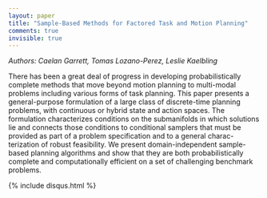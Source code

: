 ```yaml
---
layout: paper
title: "Sample-Based Methods for Factored Task and Motion Planning"
comments: true
invisible: true
---
```


<p class="text-left"><i>Authors: Caelan Garrett, Tomas Lozano-Perez, Leslie Kaelbling</i></p>

There has been a great deal of progress in developing probabilistically complete methods that move beyond motion planning to multi-modal problems including various forms of task planning. This paper presents a general-purpose formulation of a large class of discrete-time planning problems, with continuous or hybrid state and action spaces. The formulation characterizes conditions on the submanifolds in which solutions lie and connects those conditions to conditional samplers that must be provided as part of a problem specification and to a general charac- terization of robust feasibility. We present domain-independent sample-based planning algorithms and show that they are both probabilistically complete and computationally efficient on a set of challenging benchmark problems.

{% include disqus.html %}